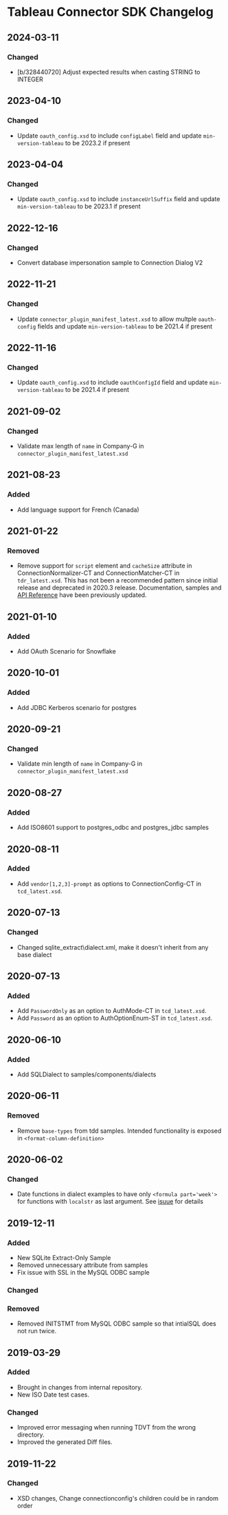 # Tableau Connector SDK Changelog
## 2024-03-11
### Changed
- [b/328440720] Adjust expected results when casting STRING to INTEGER
## 2023-04-10
### Changed
- Update `oauth_config.xsd` to include `configLabel` field and update `min-version-tableau` to be 2023.2 if present
## 2023-04-04
### Changed
- Update `oauth_config.xsd` to include `instanceUrlSuffix` field and update `min-version-tableau` to be 2023.1 if present
## 2022-12-16
### Changed
- Convert database impersonation sample to Connection Dialog V2     
## 2022-11-21
### Changed
- Update `connector_plugin_manifest_latest.xsd` to allow multple `oauth-config` fields and update `min-version-tableau` to be 2021.4 if present
## 2022-11-16
### Changed
- Update `oauth_config.xsd` to include `oauthConfigId` field and update `min-version-tableau` to be 2021.4 if present
## 2021-09-02
### Changed
- Validate max length of `name` in Company-G in `connector_plugin_manifest_latest.xsd`
## 2021-08-23
### Added
- Add language support for French (Canada)
## 2021-01-22
### Removed
- Remove support for `script` element and `cacheSize` attribute in ConnectionNormalizer-CT and ConnectionMatcher-CT in `tdr_latest.xsd`.  This has not been a recommended pattern since initial release and deprecated in 2020.3 release.  Documentation, samples and [API Reference](https://tableau.github.io/connector-plugin-sdk/docs/api-reference) have been previously updated.
## 2021-01-10
### Added
- Add OAuth Scenario for Snowflake
## 2020-10-01
### Added
- Add JDBC Kerberos scenario for postgres

## 2020-09-21
### Changed
- Validate min length of `name` in Company-G in `connector_plugin_manifest_latest.xsd`

## 2020-08-27
### Added
- Add ISO8601 support to postgres_odbc and postgres_jdbc samples

## 2020-08-11
### Added
-  Add `vendor[1,2,3]-prompt` as options to ConnectionConfig-CT in `tcd_latest.xsd`.

## 2020-07-13
### Changed
- Changed sqlite_extract\dialect.xml, make it doesn't inherit from any base dialect

## 2020-07-13
### Added
- Add `PasswordOnly` as an option to AuthMode-CT in `tcd_latest.xsd`.
- Add `Password` as an option to AuthOptionEnum-ST in `tcd_latest.xsd`.


## 2020-06-10
### Added
- Add SQLDialect to samples/components/dialects

## 2020-06-11
### Removed
- Remove `base-types` from tdd samples. Intended functionality is exposed in `<format-column-definition>`

## 2020-06-02
### Changed
- Date functions in dialect examples to have only `<formula part='week'>` for functions with `localstr` as last argument. See [isuue](https://github.com/tableau/connector-plugin-sdk/issues/505) for details

## 2019-12-11
### Added
- New SQLite Extract-Only Sample
- Removed unnecessary attribute from samples
- Fix issue with SSL in the MySQL ODBC sample
### Changed
### Removed
- Removed INITSTMT from MySQL ODBC sample so that intialSQL does not run twice.

## 2019-03-29
### Added
- Brought in changes from internal repository.
- New ISO Date test cases.
### Changed
- Improved error messaging when running TDVT from the wrong directory.
- Improved the generated Diff files.

## 2019-11-22

### Changed
- XSD changes, Change connectionconfig's children could be in random order
